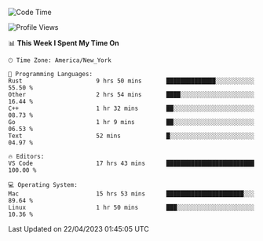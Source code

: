 <!--START_SECTION:waka-->
![Code Time](http://img.shields.io/badge/Code%20Time-338%20hrs%2040%20mins-blue)

![Profile Views](http://img.shields.io/badge/Profile%20Views-28-blue)

📊 **This Week I Spent My Time On** 

```text
🕑︎ Time Zone: America/New_York

💬 Programming Languages: 
Rust                     9 hrs 50 mins       ██████████████░░░░░░░░░░░   55.50 % 
Other                    2 hrs 54 mins       ████░░░░░░░░░░░░░░░░░░░░░   16.44 % 
C++                      1 hr 32 mins        ██░░░░░░░░░░░░░░░░░░░░░░░   08.73 % 
Go                       1 hr 9 mins         ██░░░░░░░░░░░░░░░░░░░░░░░   06.53 % 
Text                     52 mins             █░░░░░░░░░░░░░░░░░░░░░░░░   04.97 % 

🔥 Editors: 
VS Code                  17 hrs 43 mins      █████████████████████████   100.00 % 

💻 Operating System: 
Mac                      15 hrs 53 mins      ██████████████████████░░░   89.64 % 
Linux                    1 hr 50 mins        ███░░░░░░░░░░░░░░░░░░░░░░   10.36 % 
```


 Last Updated on 22/04/2023 01:45:05 UTC
<!--END_SECTION:waka-->

